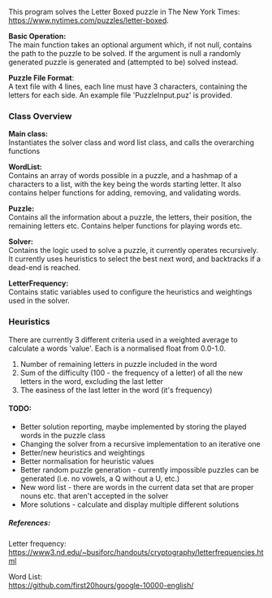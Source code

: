 This program solves the Letter Boxed puzzle in The New York Times: https://www.nytimes.com/puzzles/letter-boxed.

**Basic Operation:** \
The main function takes an optional argument which, if not null, contains the path to the puzzle to be solved.
If the argument is null a randomly generated puzzle is generated and (attempted to be) solved instead.

**Puzzle File Format**: \
A text file with 4 lines, each line must have 3 characters, containing the letters for each side.
An example file 'PuzzleInput.puz' is provided.

### Class Overview
**Main class:** \
Instantiates the solver class and word list class, and calls the overarching functions

**WordList:** \
Contains an array of words possible in a puzzle, and a hashmap of a characters to a list, with the key being the words starting letter.
It also contains helper functions for adding, removing, and validating words.

**Puzzle:** \
Contains all the information about a puzzle, the letters, their position, the remaining letters etc.
Contains helper functions for playing words etc.

**Solver:** \
Contains the logic used to solve a puzzle, it currently operates recursively.
It currently uses heuristics to select the best next word, and backtracks if a dead-end is reached.

**LetterFrequency:** \
Contains static variables used to configure the heuristics and weightings used in the solver.

### Heuristics
There are currently 3 different criteria used in a weighted average to calculate a words 'value'.
Each is a normalised float from 0.0-1.0.
1) Number of remaining letters in puzzle included in the word
2) Sum of the difficulty (100 - the frequency of a letter) of all the new letters in the word, excluding the last letter
3) The easiness of the last letter in the word (it's frequency)

#### TODO:
- Better solution reporting, maybe implemented by storing the played words in the puzzle class
- Changing the solver from a recursive implementation to an iterative one
- Better/new heuristics and weightings
- Better normalisation for heuristic values
- Better random puzzle generation - currently impossible puzzles can be generated (i.e. no vowels, a Q without a U, etc.)
- New word list - there are words in the current data set that are proper nouns etc. that aren't accepted in the solver
- More solutions - calculate and display multiple different solutions

##### References:
Letter frequency: \
https://www3.nd.edu/~busiforc/handouts/cryptography/letterfrequencies.html

Word List: \
https://github.com/first20hours/google-10000-english/